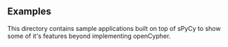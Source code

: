 ## Examples

This directory contains sample applications built on top of sPyCy to show some
of it's features beyond implementing openCypher.
